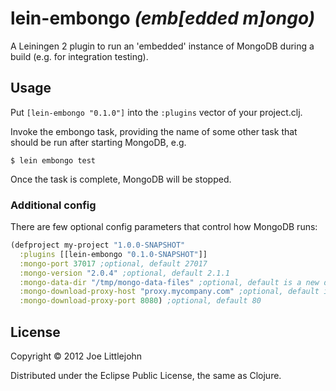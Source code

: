 # lein-embongo _(emb[edded m]ongo)_

A Leiningen 2 plugin to run an 'embedded' instance of MongoDB during a build (e.g. for integration testing).

## Usage

Put `[lein-embongo "0.1.0"]` into the `:plugins` vector of your project.clj.

Invoke the embongo task, providing the name of some other task that should be run after starting MongoDB, e.g.

    $ lein embongo test

Once the task is complete, MongoDB will be stopped.

### Additional config
There are few optional config parameters that control how MongoDB runs:

```clojure
(defproject my-project "1.0.0-SNAPSHOT"
  :plugins [[lein-embongo "0.1.0-SNAPSHOT"]]
  :mongo-port 37017 ;optional, default 27017
  :mongo-version "2.0.4" ;optional, default 2.1.1
  :mongo-data-dir "/tmp/mongo-data-files" ;optional, default is a new dir in java.io.tmpdir
  :mongo-download-proxy-host "proxy.mycompany.com" ;optional, default is none
  :mongo-download-proxy-port 8080) ;optional, default 80
```

## License

Copyright © 2012 Joe Littlejohn

Distributed under the Eclipse Public License, the same as Clojure.

